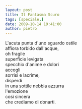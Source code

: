 ```yaml
---
layout: post
title: Il Fantasma Scuro
tags: [speciale,]
date: 2009-10-14 19:41:00
author: pietro
---
```

L'acuta punta d'uno sguardo ostile<br/>affiora torbido dall'acque,<br/>oh fragile<br/>superficie levigata<br/>specchio d'anime e dolori<br/>accogli<br/>sorrisi e lacrime,<br/>disperdi<br/>in una sottile nebbia azzurra<br/>l'emozione<br/>così sincera<br/>che crediamo di donarti.
